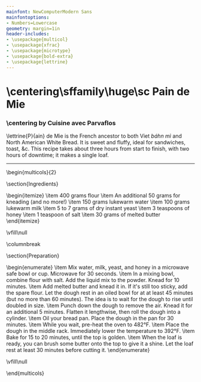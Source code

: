 ```yaml
---
mainfont: NewComputerModern Sans
mainfontoptions:
- Numbers=Lowercase
geometry: margin=1in
header-includes:
- \usepackage{multicol}
- \usepackage{xfrac}
- \usepackage{microtype}
- \usepackage{bold-extra}
- \usepackage{lettrine}
---
```


# \centering\sffamily\huge\sc Pain de Mie

### \centering by Cuisine avec Parvaflos

\lettrine{P}{ain} de Mie is the French ancestor to both Viet *báhn mì* and North American White Bread. It is sweet and fluffy, ideal for sandwiches, toast, \&c. This recipe takes about three hours from start to finish, with two hours of downtime; it makes a single loaf. 

---

\begin{multicols}{2}

\section{Ingredients}

\begin{itemize}
    \item 400 grams flour 
    \item An additional 50 grams for kneading (and no more!)
    \item 150 grams lukewarm water
    \item 100 grams lukewarm milk
    \item 5 to 7 grams of dry instant yeast
    \item 3 teaspoons of honey 
    \item 1 teaspoon of salt 
    \item 30 grams of melted butter
\end{itemize}

\vfill\null

\columnbreak

\section{Preparation}

\begin{enumerate}
    \item Mix water, milk, yeast, and honey in a microwave safe bowl or cup. Microwave for 30 seconds. 
    \item In a mixing bowl, combine flour with salt. Add the liquid mix to the powder. Knead for 10 minutes. 
    \item Add melted butter and knead it in. If it's still too sticky, add the spare flour. Let the dough rest in an oiled bowl for at at least 45 minutes (but no more than 60 minutes). The idea is to wait for the dough to rise until doubled in size.
    \item Punch down the dough to remove the air. Knead it for an additional 5 minutes. Flatten it lengthwise, then roll the dough into a cylinder.
    \item Oil your bread pan. Place the dough in the pan for 30 minutes. 
    \item While you wait, pre-heat the oven to 482°F. 
    \item Place the dough in the middle rack. Immediately lower the temperature to 392°F.
    \item Bake for 15 to 20 minutes, until the top is golden. 
    \item When the loaf is ready, you can brush some butter onto the top to give it a shine. Let the loaf rest at least 30 minutes before cutting it.
\end{enumerate}

\vfill\null

\end{multicols}


